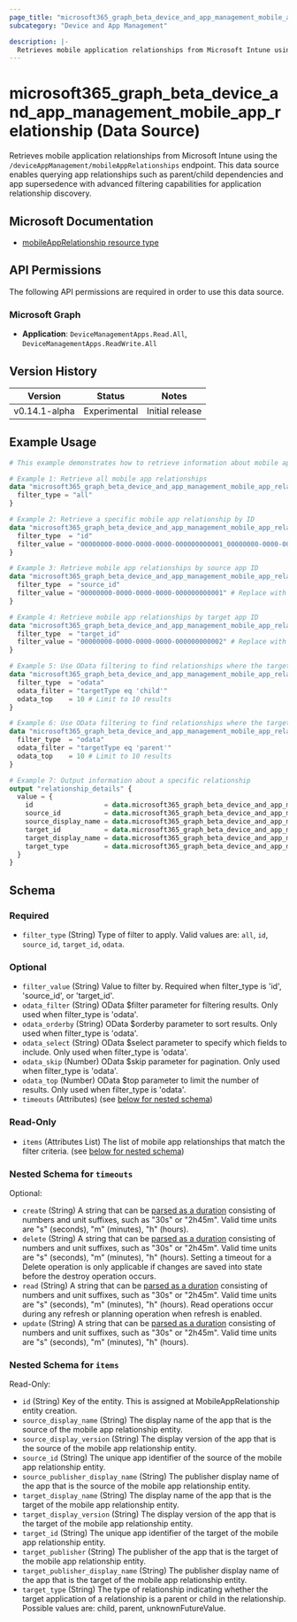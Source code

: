 ```yaml
---
page_title: "microsoft365_graph_beta_device_and_app_management_mobile_app_relationship Data Source - microsoft365"
subcategory: "Device and App Management"

description: |-
  Retrieves mobile application relationships from Microsoft Intune using the /deviceAppManagement/mobileAppRelationships endpoint. This data source enables querying app relationships such as parent/child dependencies and app supersedence with advanced filtering capabilities for application relationship discovery.
---
```

# microsoft365_graph_beta_device_and_app_management_mobile_app_relationship (Data Source)

Retrieves mobile application relationships from Microsoft Intune using the `/deviceAppManagement/mobileAppRelationships` endpoint. This data source enables querying app relationships such as parent/child dependencies and app supersedence with advanced filtering capabilities for application relationship discovery.

## Microsoft Documentation

- [mobileAppRelationship resource type](https://learn.microsoft.com/en-us/graph/api/resources/intune-apps-mobileapprelationship?view=graph-rest-beta)

## API Permissions

The following API permissions are required in order to use this data source.

### Microsoft Graph

- **Application**: `DeviceManagementApps.Read.All`, `DeviceManagementApps.ReadWrite.All`

## Version History

| Version | Status | Notes |
|---------|--------|-------|
| v0.14.1-alpha | Experimental | Initial release |

## Example Usage

```terraform
# This example demonstrates how to retrieve information about mobile app relationships in Intune

# Example 1: Retrieve all mobile app relationships
data "microsoft365_graph_beta_device_and_app_management_mobile_app_relationship" "all" {
  filter_type = "all"
}

# Example 2: Retrieve a specific mobile app relationship by ID
data "microsoft365_graph_beta_device_and_app_management_mobile_app_relationship" "by_id" {
  filter_type  = "id"
  filter_value = "00000000-0000-0000-0000-000000000001_00000000-0000-0000-0000-000000000002" # Replace with a valid relationship ID
}

# Example 3: Retrieve mobile app relationships by source app ID
data "microsoft365_graph_beta_device_and_app_management_mobile_app_relationship" "by_source" {
  filter_type  = "source_id"
  filter_value = "00000000-0000-0000-0000-000000000001" # Replace with a valid source app ID
}

# Example 4: Retrieve mobile app relationships by target app ID
data "microsoft365_graph_beta_device_and_app_management_mobile_app_relationship" "by_target" {
  filter_type  = "target_id"
  filter_value = "00000000-0000-0000-0000-000000000002" # Replace with a valid target app ID
}

# Example 5: Use OData filtering to find relationships where the target is a child
data "microsoft365_graph_beta_device_and_app_management_mobile_app_relationship" "child_relationships" {
  filter_type  = "odata"
  odata_filter = "targetType eq 'child'"
  odata_top    = 10 # Limit to 10 results
}

# Example 6: Use OData filtering to find relationships where the target is a parent
data "microsoft365_graph_beta_device_and_app_management_mobile_app_relationship" "parent_relationships" {
  filter_type  = "odata"
  odata_filter = "targetType eq 'parent'"
  odata_top    = 10 # Limit to 10 results
}

# Example 7: Output information about a specific relationship
output "relationship_details" {
  value = {
    id                  = data.microsoft365_graph_beta_device_and_app_management_mobile_app_relationship.by_id.items[0].id
    source_id           = data.microsoft365_graph_beta_device_and_app_management_mobile_app_relationship.by_id.items[0].source_id
    source_display_name = data.microsoft365_graph_beta_device_and_app_management_mobile_app_relationship.by_id.items[0].source_display_name
    target_id           = data.microsoft365_graph_beta_device_and_app_management_mobile_app_relationship.by_id.items[0].target_id
    target_display_name = data.microsoft365_graph_beta_device_and_app_management_mobile_app_relationship.by_id.items[0].target_display_name
    target_type         = data.microsoft365_graph_beta_device_and_app_management_mobile_app_relationship.by_id.items[0].target_type
  }
}
```

<!-- schema generated by tfplugindocs -->
## Schema

### Required

- `filter_type` (String) Type of filter to apply. Valid values are: `all`, `id`, `source_id`, `target_id`, `odata`.

### Optional

- `filter_value` (String) Value to filter by. Required when filter_type is 'id', 'source_id', or 'target_id'.
- `odata_filter` (String) OData $filter parameter for filtering results. Only used when filter_type is 'odata'.
- `odata_orderby` (String) OData $orderby parameter to sort results. Only used when filter_type is 'odata'.
- `odata_select` (String) OData $select parameter to specify which fields to include. Only used when filter_type is 'odata'.
- `odata_skip` (Number) OData $skip parameter for pagination. Only used when filter_type is 'odata'.
- `odata_top` (Number) OData $top parameter to limit the number of results. Only used when filter_type is 'odata'.
- `timeouts` (Attributes) (see [below for nested schema](#nestedatt--timeouts))

### Read-Only

- `items` (Attributes List) The list of mobile app relationships that match the filter criteria. (see [below for nested schema](#nestedatt--items))

<a id="nestedatt--timeouts"></a>
### Nested Schema for `timeouts`

Optional:

- `create` (String) A string that can be [parsed as a duration](https://pkg.go.dev/time#ParseDuration) consisting of numbers and unit suffixes, such as "30s" or "2h45m". Valid time units are "s" (seconds), "m" (minutes), "h" (hours).
- `delete` (String) A string that can be [parsed as a duration](https://pkg.go.dev/time#ParseDuration) consisting of numbers and unit suffixes, such as "30s" or "2h45m". Valid time units are "s" (seconds), "m" (minutes), "h" (hours). Setting a timeout for a Delete operation is only applicable if changes are saved into state before the destroy operation occurs.
- `read` (String) A string that can be [parsed as a duration](https://pkg.go.dev/time#ParseDuration) consisting of numbers and unit suffixes, such as "30s" or "2h45m". Valid time units are "s" (seconds), "m" (minutes), "h" (hours). Read operations occur during any refresh or planning operation when refresh is enabled.
- `update` (String) A string that can be [parsed as a duration](https://pkg.go.dev/time#ParseDuration) consisting of numbers and unit suffixes, such as "30s" or "2h45m". Valid time units are "s" (seconds), "m" (minutes), "h" (hours).


<a id="nestedatt--items"></a>
### Nested Schema for `items`

Read-Only:

- `id` (String) Key of the entity. This is assigned at MobileAppRelationship entity creation.
- `source_display_name` (String) The display name of the app that is the source of the mobile app relationship entity.
- `source_display_version` (String) The display version of the app that is the source of the mobile app relationship entity.
- `source_id` (String) The unique app identifier of the source of the mobile app relationship entity.
- `source_publisher_display_name` (String) The publisher display name of the app that is the source of the mobile app relationship entity.
- `target_display_name` (String) The display name of the app that is the target of the mobile app relationship entity.
- `target_display_version` (String) The display version of the app that is the target of the mobile app relationship entity.
- `target_id` (String) The unique app identifier of the target of the mobile app relationship entity.
- `target_publisher` (String) The publisher of the app that is the target of the mobile app relationship entity.
- `target_publisher_display_name` (String) The publisher display name of the app that is the target of the mobile app relationship entity.
- `target_type` (String) The type of relationship indicating whether the target application of a relationship is a parent or child in the relationship. Possible values are: child, parent, unknownFutureValue.